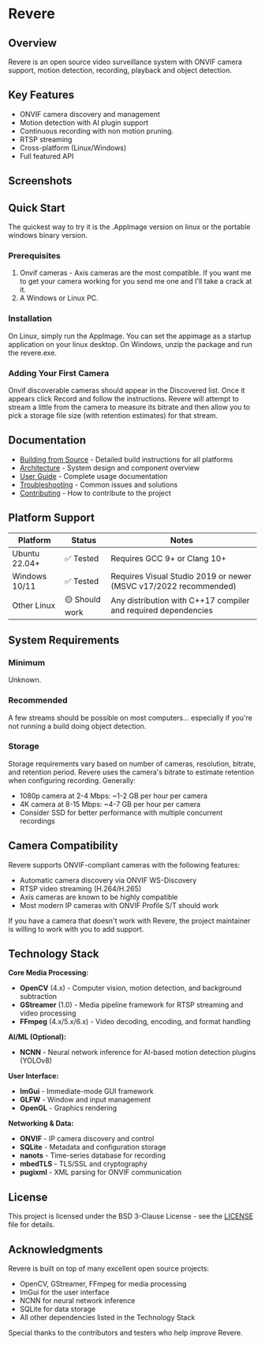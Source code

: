 # Revere

## Overview

Revere is an open source video surveillance system with ONVIF camera support, motion detection, recording, playback and object detection.

## Key Features

- ONVIF camera discovery and management
- Motion detection with AI plugin support
- Continuous recording with non motion pruning.
- RTSP streaming
- Cross-platform (Linux/Windows)
- Full featured API

## Screenshots



## Quick Start

The quickest way to try it is the .AppImage version on linux or the portable windows binary version.

### Prerequisites

1) Onvif cameras - Axis cameras are the most compatible. If you want me to get your camera working for you send me one and I'll take a crack at it.
2) A Windows or Linux PC.

### Installation

On Linux, simply run the AppImage. You can set the appimage as a startup application on your linux desktop.
On Windows, unzip the package and run the revere.exe.

### Adding Your First Camera

Onvif discoverable cameras should appear in the Discovered list. Once it appears click Record and follow the instructions. Revere will attempt to stream a little from the camera to measure its bitrate and then allow you to pick a storage file size (with retention estimates) for that stream.

## Documentation

- [Building from Source](docs/BUILDING.md) - Detailed build instructions for all platforms
- [Architecture](docs/ARCHITECTURE.md) - System design and component overview
- [User Guide](docs/USER_GUIDE.md) - Complete usage documentation
- [Troubleshooting](docs/TROUBLESHOOTING.md) - Common issues and solutions
- [Contributing](CONTRIBUTING.md) - How to contribute to the project

## Platform Support

| Platform | Status | Notes |
|----------|--------|-------|
| Ubuntu 22.04+ | ✅ Tested | Requires GCC 9+ or Clang 10+ |
| Windows 10/11 | ✅ Tested | Requires Visual Studio 2019 or newer (MSVC v17/2022 recommended) |
| Other Linux | 🟡 Should work | Any distribution with C++17 compiler and required dependencies |

## System Requirements

### Minimum
Unknown.

### Recommended
A few streams should be possible on most computers... especially if you're not running a build doing object detection.

### Storage
Storage requirements vary based on number of cameras, resolution, bitrate, and retention period. Revere uses the camera's bitrate to estimate retention when configuring recording. Generally:
- 1080p camera at 2-4 Mbps: ~1-2 GB per hour per camera
- 4K camera at 8-15 Mbps: ~4-7 GB per hour per camera
- Consider SSD for better performance with multiple concurrent recordings

## Camera Compatibility

Revere supports ONVIF-compliant cameras with the following features:
- Automatic camera discovery via ONVIF WS-Discovery
- RTSP video streaming (H.264/H.265)
- Axis cameras are known to be highly compatible
- Most modern IP cameras with ONVIF Profile S/T should work

If you have a camera that doesn't work with Revere, the project maintainer is willing to work with you to add support.

## Technology Stack

**Core Media Processing:**
- **OpenCV** (4.x) - Computer vision, motion detection, and background subtraction
- **GStreamer** (1.0) - Media pipeline framework for RTSP streaming and video processing
- **FFmpeg** (4.x/5.x/6.x) - Video decoding, encoding, and format handling

**AI/ML (Optional):**
- **NCNN** - Neural network inference for AI-based motion detection plugins (YOLOv8)

**User Interface:**
- **ImGui** - Immediate-mode GUI framework
- **GLFW** - Window and input management
- **OpenGL** - Graphics rendering

**Networking & Data:**
- **ONVIF** - IP camera discovery and control
- **SQLite** - Metadata and configuration storage
- **nanots** - Time-series database for recording
- **mbedTLS** - TLS/SSL and cryptography
- **pugixml** - XML parsing for ONVIF communication

## License

This project is licensed under the BSD 3-Clause License - see the [LICENSE](LICENSE) file for details.

## Acknowledgments

Revere is built on top of many excellent open source projects:
- OpenCV, GStreamer, FFmpeg for media processing
- ImGui for the user interface
- NCNN for neural network inference
- SQLite for data storage
- All other dependencies listed in the Technology Stack

Special thanks to the contributors and testers who help improve Revere.
